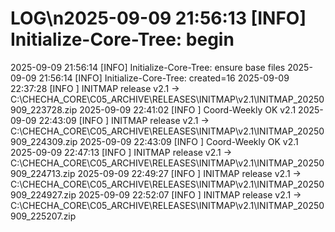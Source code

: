 # LOG\n2025-09-09 21:56:13 [INFO] Initialize-Core-Tree: begin
2025-09-09 21:56:14 [INFO] Initialize-Core-Tree: ensure base files
2025-09-09 21:56:14 [INFO] Initialize-Core-Tree: created=16
2025-09-09 22:37:28 [INFO ] INITMAP release v2.1 → C:\CHECHA_CORE\C05_ARCHIVE\RELEASES\INITMAP\v2.1\INITMAP_20250909_223728.zip
2025-09-09 22:41:02 [INFO ] Coord-Weekly OK v2.1
2025-09-09 22:43:09 [INFO ] INITMAP release v2.1 → C:\CHECHA_CORE\C05_ARCHIVE\RELEASES\INITMAP\v2.1\INITMAP_20250909_224309.zip
2025-09-09 22:43:09 [INFO ] Coord-Weekly OK v2.1
2025-09-09 22:47:13 [INFO ] INITMAP release v2.1 → C:\CHECHA_CORE\C05_ARCHIVE\RELEASES\INITMAP\v2.1\INITMAP_20250909_224713.zip
2025-09-09 22:49:27 [INFO ] INITMAP release v2.1 → C:\CHECHA_CORE\C05_ARCHIVE\RELEASES\INITMAP\v2.1\INITMAP_20250909_224927.zip
2025-09-09 22:52:07 [INFO ] INITMAP release v2.1 → C:\CHECHA_CORE\C05_ARCHIVE\RELEASES\INITMAP\v2.1\INITMAP_20250909_225207.zip
